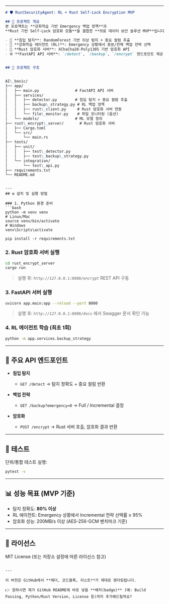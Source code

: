 
---



```markdown
# 🛡️ RustSecurityAgent: RL + Rust Self-Lock Encryption MVP

## 📌 프로젝트 개요
본 프로젝트는 **강화학습 기반 Emergency 백업 정책**과  
**Rust 기반 Self-Lock 암호화 모듈**을 결합한 **의료 데이터 보안 솔루션 MVP**입니다.  

- 🧠 **침입 탐지**: RandomForest 기반 이상 탐지 + 중요 컬럼 추출  
- 🤖 **강화학습 에이전트 (RL)**: Emergency 상황에서 증분/전체 백업 전략 선택  
- 🔐 **Rust 암호화 서버**: XChaCha20-Poly1305 기반 암호화 API  
- 🌐 **FastAPI API 서버**: `/detect`, `/backup`, `/encrypt` 엔드포인트 제공  


## 📂 프로젝트 구조


AI\_basic/
├── app/
│   ├── main.py                # FastAPI API 서버
│   ├── services/
│   │   ├── detector.py        # 침입 탐지 + 중요 컬럼 추출
│   │   ├── backup\_strategy.py # RL 백업 정책
│   │   ├── rust\_client.py     # Rust 암호화 서버 연동
│   │   └── file\_monitor.py    # 파일 모니터링 (옵션)
│   └── models/                # ML 모델 정의
├── rust\_encrypt\_server/       # Rust 암호화 서버
│   ├── Cargo.toml
│   └── src/
│       └── main.rs
├── tests/
│   ├── unit/
│   │   ├── test\_detector.py
│   │   ├── test\_backup\_strategy.py
│   └── integration/
│       └── test\_api.py
├── requirements.txt
└── README.md

```
```

---
## ⚙️ 설치 및 실행 방법

### 1. Python 환경 준비
```bash
python -m venv venv
# Linux/Mac
source venv/bin/activate
# Windows
venv\Scripts\activate

pip install -r requirements.txt
````

### 2. Rust 암호화 서버 실행

```bash
cd rust_encrypt_server
cargo run
```

> 실행 후: `http://127.0.0.1:8080/encrypt` REST API 구동

### 3. FastAPI 서버 실행

```bash
uvicorn app.main:app --reload --port 8000
```

> 실행 후: `http://127.0.0.1:8000/docs` 에서 Swagger 문서 확인 가능

### 4. RL 에이전트 학습 (최초 1회)

```bash
python -m app.services.backup_strategy
```

---

## 🔑 주요 API 엔드포인트

* **침입 탐지**

  * `GET /detect` → 탐지 정확도 + 중요 컬럼 반환
* **백업 전략**

  * `GET /backup?emergency=0` → Full / Incremental 결정
* **암호화**

  * `POST /encrypt` → Rust 서버 호출, 암호화 결과 반환

---

## 🧪 테스트

단위/통합 테스트 실행:

```bash
pytest -v
```

---

## 📊 성능 목표 (MVP 기준)

* 탐지 정확도: **80% 이상**
* RL 에이전트: Emergency 상황에서 Incremental 전략 선택률 ≥ 95%
* 암호화 성능: 200MB/s 이상 (AES-256-GCM 벤치마크 기준)

---

## 📜 라이선스

MIT License (또는 저장소 설정에 따른 라이선스 참고)

```

---

이 버전은 GitHub에서 **헤더, 코드블록, 리스트**가 제대로 렌더링됩니다.  

👉 원하시면 제가 GitHub README에 바로 넣을 **배지(badge)** (예: Build Passing, Python/Rust Version, License 등)까지 추가해드릴까요?
```
